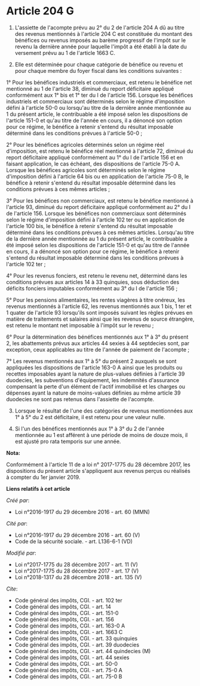 # Article 204 G

1. L'assiette de l'acompte prévu au 2° du 2 de l'article 204 A dû au titre des revenus mentionnés à l'article 204 C est
constituée du montant des bénéfices ou revenus imposés au barème progressif de l'impôt sur le revenu la dernière année pour
laquelle l'impôt a été établi à la date du versement prévu au 1 de l'article 1663 C.

2. Elle est déterminée pour chaque catégorie de bénéfice ou revenu et pour chaque membre du foyer fiscal dans les conditions
suivantes :

1° Pour les bénéfices industriels et commerciaux, est retenu le bénéfice net mentionné au 1 de l'article 38, diminué du
report déficitaire appliqué conformément aux 1° bis et 1° ter du I de l'article 156. Lorsque les bénéfices industriels et
commerciaux sont déterminés selon le régime d'imposition défini à l'article 50-0 ou lorsqu'au titre de la dernière année
mentionnée au 1 du présent article, le contribuable a été imposé selon les dispositions de l'article 151-0 et qu'au titre de
l'année en cours, il a dénoncé son option pour ce régime, le bénéfice à retenir s'entend du résultat imposable déterminé dans
les conditions prévues à l'article 50-0 ;

2° Pour les bénéfices agricoles déterminés selon un régime réel d'imposition, est retenu le bénéfice réel mentionné à
l'article 72, diminué du report déficitaire appliqué conformément au 1° du I de l'article 156 et en faisant application, le
cas échéant, des dispositions de l'article 75-0 A. Lorsque les bénéfices agricoles sont déterminés selon le régime
d'imposition défini à l'article 64 bis ou en application de l'article 75-0 B, le bénéfice à retenir s'entend du résultat
imposable déterminé dans les conditions prévues à ces mêmes articles ;

3° Pour les bénéfices non commerciaux, est retenu le bénéfice mentionné à l'article 93, diminué du report déficitaire
appliqué conformément au 2° du I de l'article 156. Lorsque les bénéfices non commerciaux sont déterminés selon le régime
d'imposition défini à l'article 102 ter ou en application de l'article 100 bis, le bénéfice à retenir s'entend du résultat
imposable déterminé dans les conditions prévues à ces mêmes articles. Lorsqu'au titre de la dernière année mentionnée au 1 du
présent article, le contribuable a été imposé selon les dispositions de l'article 151-0 et qu'au titre de l'année en cours,
il a dénoncé son option pour ce régime, le bénéfice à retenir s'entend du résultat imposable déterminé dans les conditions
prévues à l'article 102 ter ;

4° Pour les revenus fonciers, est retenu le revenu net, déterminé dans les conditions prévues aux articles 14 à 33 quinquies,
sous déduction des déficits fonciers imputables conformément au 3° du I de l'article 156 ;

5° Pour les pensions alimentaires, les rentes viagères à titre onéreux, les revenus mentionnés à l'article 62, les revenus
mentionnés aux 1 bis, 1 ter et 1 quater de l'article 93 lorsqu'ils sont imposés suivant les règles prévues en matière de
traitements et salaires ainsi que les revenus de source étrangère, est retenu le montant net imposable à l'impôt sur le
revenu ;

6° Pour la détermination des bénéfices mentionnés aux 1° à 3° du présent 2, les abattements prévus aux articles 44 sexies à
44 septdecies sont, par exception, ceux applicables au titre de l'année de paiement de l'acompte ;

7° Les revenus mentionnés aux 1° à 5° du présent 2 auxquels se sont appliquées les dispositions de l'article 163-0 A ainsi
que les produits ou recettes imposables ayant la nature de plus-values définies à l'article 39 duodecies, les subventions
d'équipement, les indemnités d'assurance compensant la perte d'un élément de l'actif immobilisé et les charges ou dépenses
ayant la nature de moins-values définies au même article 39 duodecies ne sont pas retenus dans l'assiette de l'acompte.

3. Lorsque le résultat de l'une des catégories de revenus mentionnées aux 1° à 5° du 2 est déficitaire, il est retenu pour
une valeur nulle.

4. Si l'un des bénéfices mentionnés aux 1° à 3° du 2 de l'année mentionnée au 1 est afférent à une période de moins de douze
mois, il est ajusté pro rata temporis sur une année.

**Nota:**

Conformément à l'article 11 de a loi n° 2017-1775 du 28 décembre 2017, les dispositions du présent article s'appliquent aux
revenus perçus ou réalisés à compter du 1er janvier 2019.

**Liens relatifs à cet article**

_Créé par_:

  - Loi n°2016-1917 du 29 décembre 2016 - art. 60 (MMN)

_Cité par_:

  - Loi n°2016-1917 du 29 décembre 2016 - art. 60 (V)
  - Code de la sécurité sociale. - art. L136-6-1 (VD)

_Modifié par_:

  - Loi n°2017-1775 du 28 décembre 2017 - art. 11 (V)
  - Loi n°2017-1775 du 28 décembre 2017 - art. 17 (V)
  - Loi n°2018-1317 du 28 décembre 2018 - art. 135 (V)

_Cite_:

  - Code général des impôts, CGI. - art. 102 ter
  - Code général des impôts, CGI. - art. 14
  - Code général des impôts, CGI. - art. 151-0
  - Code général des impôts, CGI. - art. 156
  - Code général des impôts, CGI. - art. 163-0 A
  - Code général des impôts, CGI. - art. 1663 C
  - Code général des impôts, CGI. - art. 33 quinquies
  - Code général des impôts, CGI. - art. 39 duodecies
  - Code général des impôts, CGI. - art. 44 quindecies (M)
  - Code général des impôts, CGI. - art. 44 sexies
  - Code général des impôts, CGI. - art. 50-0
  - Code général des impôts, CGI. - art. 75-0 A
  - Code général des impôts, CGI. - art. 75-0 B
